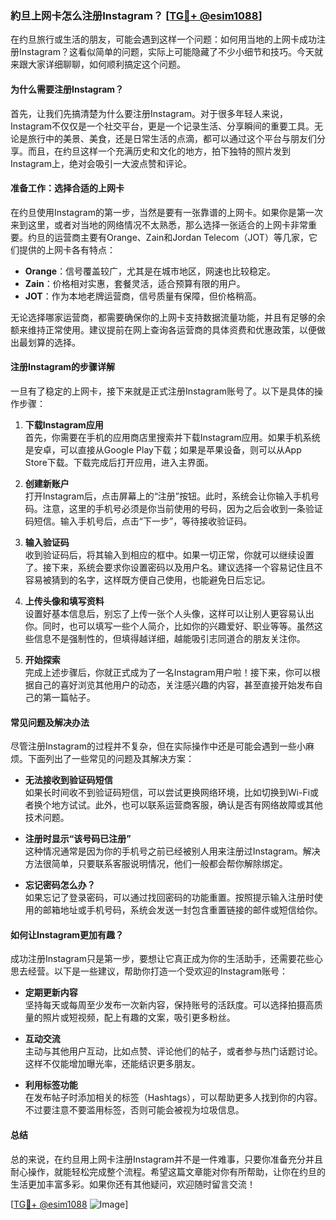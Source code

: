 ### 約旦上网卡怎么注册Instagram？ [[TG💪+ @esim1088](https://t.me/s/esim1088)]

在约旦旅行或生活的朋友，可能会遇到这样一个问题：如何用当地的上网卡成功注册Instagram？这看似简单的问题，实际上可能隐藏了不少小细节和技巧。今天就来跟大家详细聊聊，如何顺利搞定这个问题。

#### 为什么需要注册Instagram？

首先，让我们先搞清楚为什么要注册Instagram。对于很多年轻人来说，Instagram不仅仅是一个社交平台，更是一个记录生活、分享瞬间的重要工具。无论是旅行中的美景、美食，还是日常生活的点滴，都可以通过这个平台与朋友们分享。而且，在约旦这样一个充满历史和文化的地方，拍下独特的照片发到Instagram上，绝对会吸引一大波点赞和评论。

#### 准备工作：选择合适的上网卡

在约旦使用Instagram的第一步，当然是要有一张靠谱的上网卡。如果你是第一次来到这里，或者对当地的网络情况不太熟悉，那么选择一张适合的上网卡非常重要。约旦的运营商主要有Orange、Zain和Jordan Telecom（JOT）等几家，它们提供的上网卡各有特点：

- **Orange**：信号覆盖较广，尤其是在城市地区，网速也比较稳定。
- **Zain**：价格相对实惠，套餐灵活，适合预算有限的用户。
- **JOT**：作为本地老牌运营商，信号质量有保障，但价格稍高。

无论选择哪家运营商，都需要确保你的上网卡支持数据流量功能，并且有足够的余额来维持正常使用。建议提前在网上查询各运营商的具体资费和优惠政策，以便做出最划算的选择。

#### 注册Instagram的步骤详解

一旦有了稳定的上网卡，接下来就是正式注册Instagram账号了。以下是具体的操作步骤：

1. **下载Instagram应用**  
   首先，你需要在手机的应用商店里搜索并下载Instagram应用。如果手机系统是安卓，可以直接从Google Play下载；如果是苹果设备，则可以从App Store下载。下载完成后打开应用，进入主界面。

2. **创建新账户**  
   打开Instagram后，点击屏幕上的“注册”按钮。此时，系统会让你输入手机号码。注意，这里的手机号必须是你当前使用的号码，因为之后会收到一条验证码短信。输入手机号后，点击“下一步”，等待接收验证码。

3. **输入验证码**  
   收到验证码后，将其输入到相应的框中。如果一切正常，你就可以继续设置了。接下来，系统会要求你设置密码以及用户名。建议选择一个容易记住且不容易被猜到的名字，这样既方便自己使用，也能避免日后忘记。

4. **上传头像和填写资料**  
   设置好基本信息后，别忘了上传一张个人头像，这样可以让别人更容易认出你。同时，也可以填写一些个人简介，比如你的兴趣爱好、职业等等。虽然这些信息不是强制性的，但填得越详细，越能吸引志同道合的朋友关注你。

5. **开始探索**  
   完成上述步骤后，你就正式成为了一名Instagram用户啦！接下来，你可以根据自己的喜好浏览其他用户的动态，关注感兴趣的内容，甚至直接开始发布自己的第一篇帖子。

#### 常见问题及解决办法

尽管注册Instagram的过程并不复杂，但在实际操作中还是可能会遇到一些小麻烦。下面列出了一些常见的问题及其解决方案：

- **无法接收到验证码短信**  
  如果长时间收不到验证码短信，可以尝试更换网络环境，比如切换到Wi-Fi或者换个地方试试。此外，也可以联系运营商客服，确认是否有网络故障或其他技术问题。

- **注册时显示“该号码已注册”**  
  这种情况通常是因为你的手机号之前已经被别人用来注册过Instagram。解决方法很简单，只要联系客服说明情况，他们一般都会帮你解除绑定。

- **忘记密码怎么办？**  
  如果忘记了登录密码，可以通过找回密码的功能重置。按照提示输入注册时使用的邮箱地址或手机号码，系统会发送一封包含重置链接的邮件或短信给你。

#### 如何让Instagram更加有趣？

成功注册Instagram只是第一步，要想让它真正成为你的生活助手，还需要花些心思去经营。以下是一些建议，帮助你打造一个受欢迎的Instagram账号：

- **定期更新内容**  
  坚持每天或每周至少发布一次新内容，保持账号的活跃度。可以选择拍摄高质量的照片或短视频，配上有趣的文案，吸引更多粉丝。

- **互动交流**  
  主动与其他用户互动，比如点赞、评论他们的帖子，或者参与热门话题讨论。这样不仅能增加曝光率，还能结识更多朋友。

- **利用标签功能**  
  在发布帖子时添加相关的标签（Hashtags），可以帮助更多人找到你的内容。不过要注意不要滥用标签，否则可能会被视为垃圾信息。

#### 总结

总的来说，在约旦用上网卡注册Instagram并不是一件难事，只要你准备充分并且耐心操作，就能轻松完成整个流程。希望这篇文章能对你有所帮助，让你在约旦的生活更加丰富多彩。如果你还有其他疑问，欢迎随时留言交流！

[[TG💪+ @esim1088](https://t.me/s/esim1088) ![Image](https://i.postimg.cc/4NQfJmqS/Snipaste-2025-05-13-00-14-12.png)]